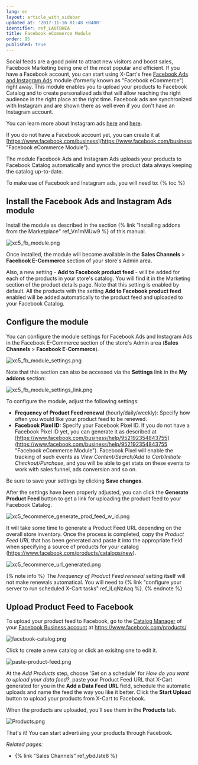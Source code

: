 ```yaml
---
lang: en
layout: article_with_sidebar
updated_at: '2017-11-16 01:48 +0400'
identifier: ref_LA0TBHEA
title: Facebook eCommerce Module
order: 95
published: true
---
```


Social feeds are a good point to attract new visitors and boost sales, Facebook Marketing being one of the most popular and efficient. If you have a Facebook account, you can start using X-Cart's free [Facebook Ads and Instagram Ads](https://market.x-cart.com/addons/facebook-e-commerce.html) module (formerly known as "Facebook eCommerce") right away. This module enables you to upload your products to Facebook Catalog and to create personalized ads that will allow reaching the right audience in the right place at the right time. Facebook ads are synchronized with Instagram and are shown there as well even if you don't have an Instagram account.

You can learn more about Instagram ads [here](https://www.facebook.com/business/help/1634705703469129?helpref=faq_content "Facebook eCommerce Module") and [here](https://www.facebook.com/business/help/1513393428972189?helpref=faq_content "Facebook eCommerce Module"). 

If you do not have a Facebook account yet, you can create it at [https://www.facebook.com/business](https://www.facebook.com/business "Facebook eCommerce Module").

The module Facebook Ads and Instagram Ads uploads your products to Facebook Catalog automatically and syncs the product data always keeping the catalog up-to-date. 

To make use of Facebook and Instagram ads, you will need to:
{% toc %}

## **Install the Facebook Ads and Instagram Ads module** 

Install the module as described in the section {% link "Installing addons from the Marketplace" ref_Vn1mMUw9 %} of this manual.
  
  ![xc5_fb_module.png]({{site.baseurl}}/attachments/ref_LA0TBHEA/xc5_fb_module.png)
  
Once installed, the module will become available in the **Sales Channels** > **Facebook E-Commerce** section of your store's Admin area. 

Also, a new setting - **Add to Facebook product feed** - will be added for each of the products in your store's catalog. You will find it in the Marketing section of the product details page. Note that this setting is enabled by default. All the products with the setting **Add to Facebook product feed** enabled will be added automatically to the product feed and uploaded to your Facebook Catalog.

## **Configure the module** 

  You can configure the module settings for Facebook Ads and Instagram Ads in the Facebook E-Commerce section of the store's Admin area (**Sales Channels** > **Facebook E-Commerce**). 
  
  ![xc5_fb_module_settings.png]({{site.baseurl}}/attachments/ref_LA0TBHEA/xc5_fb_module_settings.png)
  
  Note that this section can also be accessed via the **Settings** link in the **My addons** section:
  
  ![xc5_fb_module_settings_link.png]({{site.baseurl}}/attachments/ref_LA0TBHEA/xc5_fb_module_settings_link.png)
  
  To configure the module, adjust the following settings:
  
  * **Frequency of Product Feed renewal** (hourly/daily/weekly): Specify how often you would like your product feed to be renewed. 
  * **Facebook Pixel ID:** Specify your Facebook Pixel ID. If you do not have a Facebook Pixel ID yet, you can generate it as described at [https://www.facebook.com/business/help/952192354843755](https://www.facebook.com/business/help/952192354843755 "Facebook eCommerce Module"). Facebook Pixel will enable the tracking of such events as _View Content/Search/Add to Cart/Initiate Checkout/Purchase_, and you will be able to get stats on these events to work with sales funnel, ads conversion and so on.
  
  Be sure to save your settings by clicking **Save changes**.
  
  After the settings have been properly adjusted, you can click the **Generate Product Feed** button to get a link for uploading the product feed to your Facebook Catalog.
  
  ![xc5_fecommerce_generate_prod_feed_w_id.png]({{site.baseurl}}/attachments/ref_LA0TBHEA/xc5_fecommerce_generate_prod_feed_w_id.png)
  
  It will take some time to generate a Product Feed URL depending on the overall store inventory. Once the process is completed, copy the _Product Feed URL_ that has been generated and paste it into the appropriate field when specifying a source of products for your catalog (https://www.facebook.com/products/catalogs/new).
  
  ![xc5_fecommerce_url_generated.png]({{site.baseurl}}/attachments/ref_LA0TBHEA/xc5_fecommerce_url_generated.png)
  
  {% note info %}
  The _Frequency of Product Feed renewal_ setting itself will not make renewals automatical. You will need to {% link "configure your server to run scheduled X-Cart tasks" ref_lLqNzAaq %}.
  {% endnote %}
  
## **Upload Product Feed to Facebook**
  
  To upload your product feed to Facebook, go to the [Catalog Manager](https://www.facebook.com/business/help/1659534074121655 "Facebook eCommerce Module") of your [Facebook Business account](https://business.facebook.com/overview/ "Facebook eCommerce Module") at https://www.facebook.com/products/
  
  ![facebook-catalog.png]({{site.baseurl}}/attachments/ref_LA0TBHEA/facebook-catalog.png)
  
  Click to create a new catalog or click an exisitng one to edit it. 
  
  ![paste-product-feed.png]({{site.baseurl}}/attachments/ref_LA0TBHEA/paste-product-feed.png)
  
  At the _Add Products_ step, choose 'Set on a schedule' for _How do you want to upload your data feed?_, paste your Product Feed URL that X-Cart generated for you in the **Add a Data Feed URL** field, schedule the automatic uploads and name the feed the way you like it better. Click the **Start Upload** button to upload your products from X-Cart to Facebook.
  
  When the products are uploaded, you'll see them in the **Products** tab.
  
  ![Products.png]({{site.baseurl}}/attachments/ref_LA0TBHEA/Products.png)
  
That's it! You can start advertising your products through Facebook.

_Related pages:_

   * {% link "Sales Channels" ref_ybdJste8 %}
